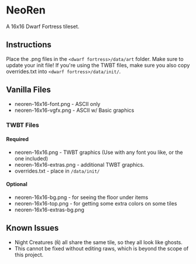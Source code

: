 # NeoRen
A 16x16 Dwarf Fortress tileset.

## Instructions
Place the .png files in the `<dwarf fortress>/data/art` folder. Make sure to update your init file!
If you're using the TWBT files, make sure you also copy overrides.txt into `<dwarf fortress>/data/init/`.  

## Vanilla Files
- neoren-16x16-font.png - ASCII only
- neoren-16x16-vgfx.png - ASCII w/ Basic graphics

### TWBT Files
#### Required
- neoren-16x16.png - TWBT graphics (Use with any font you like, or the one included)
- neoren-16x16-extras.png - additional TWBT graphics.
- overrides.txt - place in `/data/init/`

#### Optional
- neoren-16x16-bg.png - for seeing the floor under items
- neoren-16x16-top.png - for getting some extra colors on some tiles
- neoren-16x16-extras-bg.png

## Known Issues
- Night Creatures (`Ñ`) all share the same tile, so they all look like ghosts.
 - This cannot be fixed without editing raws, which is beyond the scope of this project.
